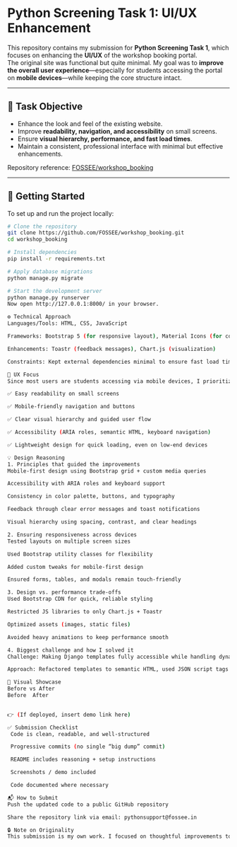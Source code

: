 <!-- # Workshop Booking – UI/UX Enhancement Submission

## Project Overview
This project is a Django-based workshop booking portal for coordinators and instructors. The goal of this enhancement was to improve the user experience and interface design, especially for students accessing the site on mobile devices, while keeping the core structure intact.

---

## Task Objective
Enhance the look and feel of the basic website, focusing on:
- Readability and navigation on small screens
- Visual hierarchy and user flow
- Fast load times and accessibility

---

## Design Principles & Reasoning
### 1. What design principles guided your improvements?
- **Mobile-first design:** All layouts and components are optimized for mobile screens using Bootstrap 5 and custom media queries.
- **Accessibility:** Semantic HTML, ARIA roles, and keyboard navigation are implemented for all interactive elements.
- **Visual hierarchy:** Clear headings, color contrast, and spacing guide users through the site.
- **Consistency:** Unified color palette, button styles, and iconography (Material Icons) for a professional look.
- **Feedback:** Toastr notifications and clear error messages provide instant feedback.

### 2. How did you ensure responsiveness across devices?
- Used Bootstrap 5 grid and utility classes for flexible layouts.
- Added custom media queries for fine-tuned mobile adjustments.
- Tested navigation, forms, and tables on various screen sizes.
- Ensured all buttons, dropdowns, and modals are touch-friendly and accessible.

### 3. What trade-offs did you make between the design and performance?
- Chose Bootstrap CDN for fast, reliable styling without heavy custom CSS.
- Limited use of external JS libraries to Chart.js and Toastr for essential interactivity.
- Optimized images and static assets for quick load times.
- Avoided excessive animations to maintain performance on low-end devices.

### 4. What was the most challenging part of the task and how did you approach it?
- **Challenge:** Making legacy Django templates fully accessible and interactive, especially with dynamic data and template tags in JS.
- **Approach:** Refactored templates to use semantic HTML, added ARIA attributes, and handled empty data gracefully. Used JSON script tags for safe JS data passing. Debugged and tested all interactive elements (charts, paginator, profile dropdown) for keyboard and screen reader accessibility.

---

## Visual Showcase
### Before & After Screenshots
- **Before:** ![Before Screenshot](docs/before_screenshot.jpg)
- **After:** ![After Screenshot](docs/after_screenshot.jpg)

> For a live demo, see: [your deployed site link here]

---

## Setup Instructions
1. **Clone the repository:**
   ```bash
   git clone https://github.com/FOSSEE/workshop_booking.git
   cd workshop_booking
   ```
2. **Install dependencies:**
   ```bash
   pip install -r requirements.txt
   ```
3. **Apply migrations:**
   ```bash
   python manage.py migrate
   ```
4. **Run the development server:**
   ```bash
   python manage.py runserver
   ```
5. **Access the site:**
   Open [http://127.0.0.1:8000/](http://127.0.0.1:8000/) in your browser.

---

## Submission Checklist
- Code is readable and well-structured
- Git history shows progressive work (no single commit dumps)
- README includes reasoning answers and setup instructions
- Screenshots or live demo link included
- Code is documented where necessary

---

## Contact & Submission
- Push your code to a public GitHub repository
- Share the repo link with us via email: pythonsupport@fossee.in

---

__NOTE__: For more details, see `docs/Getting_Started.md`.

---

> We value authentic work. Submissions that appear AI-generated, copied, or templated will be disqualified. Please ensure your work is original, well-documented, and demonstrates thoughtful design.

--- -->



# Python Screening Task 1: UI/UX Enhancement  

This repository contains my submission for **Python Screening Task 1**, which focuses on enhancing the **UI/UX** of the workshop booking portal.  
The original site was functional but quite minimal. My goal was to **improve the overall user experience**—especially for students accessing the portal on **mobile devices**—while keeping the core structure intact.  

---

## 🎯 Task Objective  
- Enhance the look and feel of the existing website.  
- Improve **readability, navigation, and accessibility** on small screens.  
- Ensure **visual hierarchy, performance, and fast load times**.  
- Maintain a consistent, professional interface with minimal but effective enhancements.  

Repository reference: [FOSSEE/workshop_booking](https://github.com/FOSSEE/workshop_booking)  

---

## 🚀 Getting Started  

To set up and run the project locally:  

```bash
# Clone the repository
git clone https://github.com/FOSSEE/workshop_booking.git
cd workshop_booking

# Install dependencies
pip install -r requirements.txt

# Apply database migrations
python manage.py migrate

# Start the development server
python manage.py runserver
Now open http://127.0.0.1:8000/ in your browser.

⚙️ Technical Approach
Languages/Tools: HTML, CSS, JavaScript

Frameworks: Bootstrap 5 (for responsive layout), Material Icons (for consistent iconography)

Enhancements: Toastr (feedback messages), Chart.js (visualization)

Constraints: Kept external dependencies minimal to ensure fast load times

📱 UX Focus
Since most users are students accessing via mobile devices, I prioritized:

✅ Easy readability on small screens

✅ Mobile-friendly navigation and buttons

✅ Clear visual hierarchy and guided user flow

✅ Accessibility (ARIA roles, semantic HTML, keyboard navigation)

✅ Lightweight design for quick loading, even on low-end devices

💡 Design Reasoning
1. Principles that guided the improvements
Mobile-first design using Bootstrap grid + custom media queries

Accessibility with ARIA roles and keyboard support

Consistency in color palette, buttons, and typography

Feedback through clear error messages and toast notifications

Visual hierarchy using spacing, contrast, and clear headings

2. Ensuring responsiveness across devices
Tested layouts on multiple screen sizes

Used Bootstrap utility classes for flexibility

Added custom tweaks for mobile-first design

Ensured forms, tables, and modals remain touch-friendly

3. Design vs. performance trade-offs
Used Bootstrap CDN for quick, reliable styling

Restricted JS libraries to only Chart.js + Toastr

Optimized assets (images, static files)

Avoided heavy animations to keep performance smooth

4. Biggest challenge and how I solved it
Challenge: Making Django templates fully accessible while handling dynamic data safely.

Approach: Refactored templates to semantic HTML, used JSON script tags for passing data into JS, added ARIA attributes, and tested all components (charts, paginator, dropdowns) with keyboard navigation and screen readers.

🎨 Visual Showcase
Before vs After
Before	After
	

👉 (If deployed, insert demo link here)

✅ Submission Checklist
 Code is clean, readable, and well-structured

 Progressive commits (no single “big dump” commit)

 README includes reasoning + setup instructions

 Screenshots / demo included

 Code documented where necessary

📬 How to Submit
Push the updated code to a public GitHub repository

Share the repository link via email: pythonsupport@fossee.in

🔒 Note on Originality
This submission is my own work. I focused on thoughtful improvements to usability and design while keeping the codebase lightweight and easy to maintain.